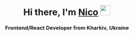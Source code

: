 <h1 align="center">Hi there, I'm <a href="#" target="_blank">Nico</a> 
<img src="https://github.com/blackcater/blackcater/raw/main/images/Hi.gif" height="32"/></h1>
<h3 align="center">Frontend/React Developer from Kharkiv, Ukraine</h3>
